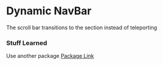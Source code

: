 # Dynamic NavBar
The scroll bar transitions to the section instead of teleporting

### Stuff Learned
Use another package <a href="https://github.com/cferdinandi/smooth-scroll">Package Link</a>